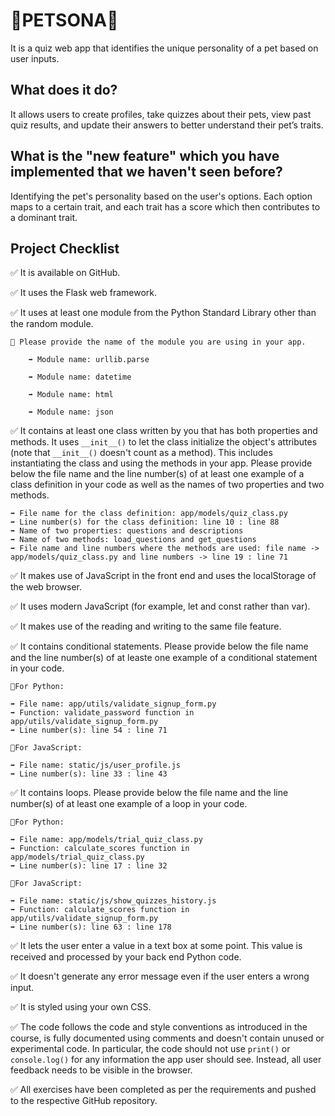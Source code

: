 
# 🐾PETSONA🐾
It is a quiz web app that identifies the unique personality of a pet based on user inputs. 

## What does it do? 
 It allows users to create profiles, take quizzes about their pets, view past quiz results, and update their answers to better understand their pet’s traits.
## What is the "new feature" which you have implemented that we haven't seen before? 

Identifying the pet's personality based on the user's options. Each option maps to a certain trait, and each trait has a score which then contributes to a dominant trait.

## Project Checklist
✅ It is available on GitHub.

✅ It uses the Flask web framework.

✅ It uses at least one module from the Python Standard Library other than the random module.

    🔴 Please provide the name of the module you are using in your app.

        ➡️ Module name: urllib.parse

        ➡️ Module name: datetime

        ➡️ Module name: html

        ➡️ Module name: json


✅ It contains at least one class written by you that has 
both properties and methods. It uses `__init__()` to let the 
class initialize the object's attributes (note that 
`__init__()` doesn't count as a method). This includes 
instantiating the class and using the methods in your app. 
Please provide below the file name and the line number(s) of 
at least one example of a class definition in your code as 
well as the names of two properties and two methods.

    ➡️ File name for the class definition: app/models/quiz_class.py
    ➡️ Line number(s) for the class definition: line 10 : line 88
    ➡️ Name of two properties: questions and descriptions
    ➡️ Name of two methods: load_questions and get_questions
    ➡️ File name and line numbers where the methods are used: file name -> app/models/quiz_class.py and line numbers -> line 19 : line 71
✅ It makes use of JavaScript in the front end and uses the 
localStorage of the web browser.

✅ It uses modern JavaScript (for example, let and const 
rather than var).

✅ It makes use of the reading and writing to the same file 
feature.

✅ It contains conditional statements. Please provide below 
the file name and the line number(s) of at leaste one example of a conditional statement in your code.

    📝For Python:

    ➡️ File name: app/utils/validate_signup_form.py
    ➡️ Function: validate_password function in app/utils/validate_signup_form.py 
    ➡️ Line number(s): line 54 : line 71

    📝For JavaScript:

    ➡️ File name: static/js/user_profile.js
    ➡️ Line number(s): line 33 : line 43

✅ It contains loops. Please provide below the file name 
and the line number(s) of at least
 one example of a loop in your code.
 
    📝For Python:

    ➡️ File name: app/models/trial_quiz_class.py
    ➡️ Function: calculate_scores function in app/models/trial_quiz_class.py 
    ➡️ Line number(s): line 17 : line 32

    📝For JavaScript:

    ➡️ File name: static/js/show_quizzes_history.js
    ➡️ Function: calculate_scores function in app/utils/validate_signup_form.py
    ➡️ Line number(s): line 63 : line 178

✅ It lets the user enter a value in a text box at some 
point.
 This value is received and processed by your back end 
Python code.

✅ It doesn't generate any error message even if the user 
enters a wrong input.

✅ It is styled using your own CSS.

✅ The code follows the code and style conventions as 
introduced in the course, is fully documented using comments 
and doesn't contain unused or experimental code. 
 In particular, the code should not use `print()` or 
`console.log()` for any information the app user should see. 
Instead, all user feedback needs to be visible in the 
browser. 

✅ All exercises have been completed as per the 
requirements and pushed to the respective GitHub repository.
